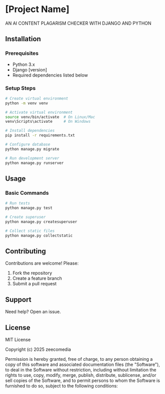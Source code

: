 # [Project Name]

AN AI CONTENT PLAGARISM CHECKER WITH DJANGO AND PYTHON

## Installation

### Prerequisites

* Python 3.x
* Django [version]
* Required dependencies listed below

### Setup Steps

```bash
# Create virtual environment
python -m venv venv

# Activate virtual environment
source venv/bin/activate  # On Linux/Mac
venv\Scripts\activate     # On Windows

# Install dependencies
pip install -r requirements.txt

# Configure database
python manage.py migrate

# Run development server
python manage.py runserver
```

## Usage

### Basic Commands

```bash
# Run tests
python manage.py test

# Create superuser
python manage.py createsuperuser

# Collect static files
python manage.py collectstatic
```

## Contributing

Contributions are welcome! Please:

1. Fork the repository
2. Create a feature branch
3. Submit a pull request

## Support

Need help? Open an issue.

## License

MIT License

Copyright (c) 2025 zeecomedia

Permission is hereby granted, free of charge, to any person obtaining a copy
of this software and associated documentation files (the "Software"), to deal
in the Software without restriction, including without limitation the rights
to use, copy, modify, merge, publish, distribute, sublicense, and/or sell
copies of the Software, and to permit persons to whom the Software is
furnished to do so, subject to the following conditions:
